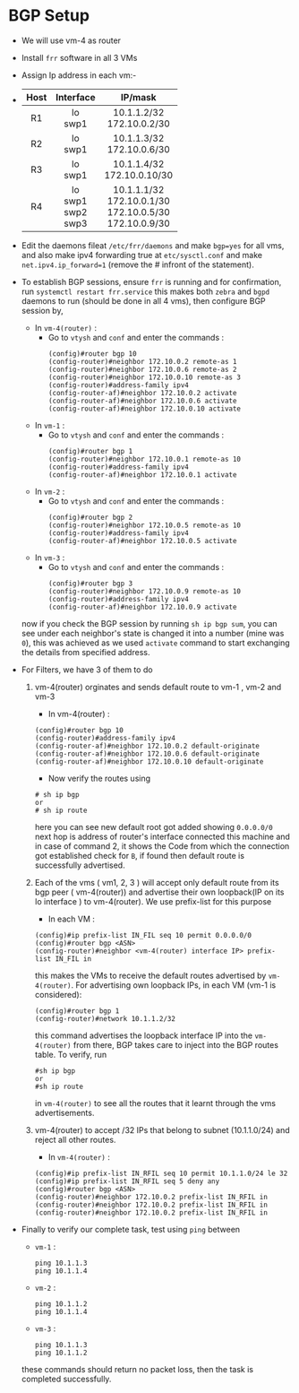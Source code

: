 # BGP Setup
* We will use vm-4 as router
* Install `frr` software in all 3 VMs 
* Assign Ip address in each vm:- 
* 
    Host | Interface | IP/mask
    :--: | :--: | :--:
    R1 | lo<br>swp1 | 10.1.1.2/32<br>172.10.0.2/30
    R2 | lo<br>swp1 | 10.1.1.3/32<br>172.10.0.6/30
    R3 | lo<br>swp1 | 10.1.1.4/32<br>172.10.0.10/30
    R4 | lo<br>swp1<br>swp2<br>swp3 | 10.1.1.1/32<br>172.10.0.1/30 <br> 172.10.0.5/30<br>172.10.0.9/30

* Edit the daemons fileat `/etc/frr/daemons` and make `bgp=yes` for all vms, and also make ipv4 forwarding true at `etc/sysctl.conf` and make `net.ipv4.ip_forward=1` (remove the # infront of the statement).

* To establish BGP sessions, ensure `frr` is running and for confirmation, run `systemctl restart frr.service` this makes both `zebra` and `bgpd` daemons to run (should be done in all 4 vms), then configure BGP session by,
    * In `vm-4(router)` :
        * Go to `vtysh` and `conf` and enter the commands :
            ```
            (config)#router bgp 10
            (config-router)#neighbor 172.10.0.2 remote-as 1
            (config-router)#neighbor 172.10.0.6 remote-as 2
            (config-router)#neighbor 172.10.0.10 remote-as 3
            (config-router)#address-family ipv4
            (config-router-af)#neighbor 172.10.0.2 activate
            (config-router-af)#neighbor 172.10.0.6 activate
            (config-router-af)#neighbor 172.10.0.10 activate
            ```
    * In `vm-1` :
        * Go to `vtysh` and `conf` and enter the commands :
            ```
            (config)#router bgp 1
            (config-router)#neighbor 172.10.0.1 remote-as 10
            (config-router)#address-family ipv4
            (config-router-af)#neighbor 172.10.0.1 activate
            ```
    * In `vm-2` :
        * Go to `vtysh` and `conf` and enter the commands :
            ```
            (config)#router bgp 2
            (config-router)#neighbor 172.10.0.5 remote-as 10
            (config-router)#address-family ipv4
            (config-router-af)#neighbor 172.10.0.5 activate
            ```
    * In `vm-3` :
        * Go to `vtysh` and `conf` and enter the commands :
            ```
            (config)#router bgp 3
            (config-router)#neighbor 172.10.0.9 remote-as 10
            (config-router)#address-family ipv4
            (config-router-af)#neighbor 172.10.0.9 activate
            ```
    now if you check the BGP session by running `sh ip bgp sum`, you can see under each neighbor's state is changed it into a number (mine was `0`), this was achieved as we used `activate` command to start exchanging the details from specified address.

* For Filters, we have 3 of them to do
    1. vm-4(router) orginates and sends default route to vm-1 , vm-2 and vm-3
        * In vm-4(router) :
        ```
        (config)#router bgp 10
        (config-router)#address-family ipv4
        (config-router-af)#neighbor 172.10.0.2 default-originate
        (config-router-af)#neighbor 172.10.0.6 default-originate
        (config-router-af)#neighbor 172.10.0.10 default-originate
        ```
        * Now verify the routes using
        ```
        # sh ip bgp
        or
        # sh ip route
        ```
        here you can see new default root got added showing `0.0.0.0/0` next hop is address of router's interface connected this machine and in case of command 2, it shows the Code from which the connection got established check for `B`, if found then default route is successfully advertised.
    
    2. Each of the vms ( vm1, 2, 3 ) will accept only default route from its bgp peer ( vm-4(router)) and advertise their own loopback(IP on its lo interface ) to vm-4(router). 
        We use prefix-list for this purpose
        * In each VM :
        ```
        (config)#ip prefix-list IN_FIL seq 10 permit 0.0.0.0/0
        (config)#router bgp <ASN>
        (config-router)#neighbor <vm-4(router) interface IP> prefix-list IN_FIL in
        ```
        this makes the VMs to receive the default routes advertised by `vm-4(router)`. For advertising own loopback IPs, in each VM (vm-1 is considered):
        ```
        (config)#router bgp 1
        (config-router)#network 10.1.1.2/32 
        ```
        this command advertises the loopback interface IP into the `vm-4(router)` from there, BGP takes care to inject into the BGP routes table. To verify, run
        ```
        #sh ip bgp
        or
        #sh ip route
        ```
        in `vm-4(router)` to see all the routes that it learnt through the vms advertisements.
    
    3. vm-4(router) to accept /32 IPs that belong to subnet (10.1.1.0/24) and reject all other routes.
        * In `vm-4(router)` :
        ```
        (config)#ip prefix-list IN_RFIL seq 10 permit 10.1.1.0/24 le 32
        (config)#ip prefix-list IN_RFIL seq 5 deny any
        (config)#router bgp <ASN>
        (config-router)#neighbor 172.10.0.2 prefix-list IN_RFIL in
        (config-router)#neighbor 172.10.0.2 prefix-list IN_RFIL in
        (config-router)#neighbor 172.10.0.2 prefix-list IN_RFIL in
        ```

* Finally to verify our complete task, test using `ping` between
    * `vm-1` : 
        ```
        ping 10.1.1.3
        ping 10.1.1.4
        ```
    * `vm-2` : 
        ```
        ping 10.1.1.2
        ping 10.1.1.4
        ```
    * `vm-3` : 
        ```
        ping 10.1.1.3
        ping 10.1.1.2
        ```
    these commands should return no packet loss, then the task is completed successfully.